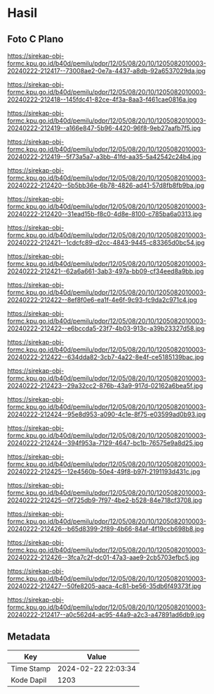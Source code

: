 # Hasil

## Foto C Plano

https://sirekap-obj-formc.kpu.go.id/b40d/pemilu/pdpr/12/05/08/20/10/1205082010003-20240222-212417--73008ae2-0e7a-4437-a8db-92a6537029da.jpg

https://sirekap-obj-formc.kpu.go.id/b40d/pemilu/pdpr/12/05/08/20/10/1205082010003-20240222-212418--145fdc41-82ce-4f3a-8aa3-f461cae0816a.jpg

https://sirekap-obj-formc.kpu.go.id/b40d/pemilu/pdpr/12/05/08/20/10/1205082010003-20240222-212419--a166e847-5b96-4420-96f8-9eb27aafb7f5.jpg

https://sirekap-obj-formc.kpu.go.id/b40d/pemilu/pdpr/12/05/08/20/10/1205082010003-20240222-212419--5f73a5a7-a3bb-41fd-aa35-5a42542c24b4.jpg

https://sirekap-obj-formc.kpu.go.id/b40d/pemilu/pdpr/12/05/08/20/10/1205082010003-20240222-212420--5b5bb36e-6b78-4826-ad41-57d8fb8fb9ba.jpg

https://sirekap-obj-formc.kpu.go.id/b40d/pemilu/pdpr/12/05/08/20/10/1205082010003-20240222-212420--31ead15b-f8c0-4d8e-8100-c785ba6a0313.jpg

https://sirekap-obj-formc.kpu.go.id/b40d/pemilu/pdpr/12/05/08/20/10/1205082010003-20240222-212421--1cdcfc89-d2cc-4843-9445-c83365d0bc54.jpg

https://sirekap-obj-formc.kpu.go.id/b40d/pemilu/pdpr/12/05/08/20/10/1205082010003-20240222-212421--62a6a661-3ab3-497a-bb09-cf34eed8a9bb.jpg

https://sirekap-obj-formc.kpu.go.id/b40d/pemilu/pdpr/12/05/08/20/10/1205082010003-20240222-212422--8ef8f0e6-ea1f-4e6f-9c93-fc9da2c971c4.jpg

https://sirekap-obj-formc.kpu.go.id/b40d/pemilu/pdpr/12/05/08/20/10/1205082010003-20240222-212422--e6bccda5-23f7-4b03-913c-a39b23327d58.jpg

https://sirekap-obj-formc.kpu.go.id/b40d/pemilu/pdpr/12/05/08/20/10/1205082010003-20240222-212422--634dda82-3cb7-4a22-8e4f-ce5185139bac.jpg

https://sirekap-obj-formc.kpu.go.id/b40d/pemilu/pdpr/12/05/08/20/10/1205082010003-20240222-212423--29a32cc2-876b-43a9-917d-02162a6bea5f.jpg

https://sirekap-obj-formc.kpu.go.id/b40d/pemilu/pdpr/12/05/08/20/10/1205082010003-20240222-212424--95e8d953-a090-4c1e-8f75-e03599ad0b93.jpg

https://sirekap-obj-formc.kpu.go.id/b40d/pemilu/pdpr/12/05/08/20/10/1205082010003-20240222-212424--394f953a-7129-4647-bc1b-76575e9a8d25.jpg

https://sirekap-obj-formc.kpu.go.id/b40d/pemilu/pdpr/12/05/08/20/10/1205082010003-20240222-212425--12e4560b-50e4-49f8-b97f-2191193d431c.jpg

https://sirekap-obj-formc.kpu.go.id/b40d/pemilu/pdpr/12/05/08/20/10/1205082010003-20240222-212425--0f725db9-7f97-4be2-b528-84e718cf3708.jpg

https://sirekap-obj-formc.kpu.go.id/b40d/pemilu/pdpr/12/05/08/20/10/1205082010003-20240222-212426--b65d8399-2f89-4b66-84af-4f19ccb698b8.jpg

https://sirekap-obj-formc.kpu.go.id/b40d/pemilu/pdpr/12/05/08/20/10/1205082010003-20240222-212426--3fca7c2f-dc01-47a3-aae9-2cb5703efbc5.jpg

https://sirekap-obj-formc.kpu.go.id/b40d/pemilu/pdpr/12/05/08/20/10/1205082010003-20240222-212427--50fe8205-aaca-4c81-be56-35db6f49373f.jpg

https://sirekap-obj-formc.kpu.go.id/b40d/pemilu/pdpr/12/05/08/20/10/1205082010003-20240222-212417--a0c562d4-ac95-44a9-a2c3-a47891ad6db9.jpg


## Metadata

| Key        | Value               |
| ---------- | ------------------- |
| Time Stamp | 2024-02-22 22:03:34 |
| Kode Dapil | 1203                |



